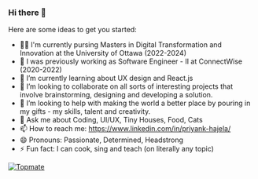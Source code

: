 ### Hi there 👋

<!--
**psonH/psonH** is a ✨ _special_ ✨ repository because its `README.md` (this file) appears on your GitHub profile. -->

Here are some ideas to get you started:

- 👨‍🎓 I'm currently pursing Masters in Digital Transformation and Innovation at the University of Ottawa (2022-2024)
- 🔭 I was previously working as Software Engineer - II at ConnectWise (2020-2022)
- 🌱 I’m currently learning about UX design and React.js
- 👯 I’m looking to collaborate on all sorts of interesting projects that involve brainstorming, designing and developing a solution.
- 🤔 I’m looking to help with making the world a better place by pouring in my gifts - my skills, talent and creativity.
- 💬 Ask me about Coding, UI/UX, Tiny Houses, Food, Cats
- 📫 How to reach me: https://www.linkedin.com/in/priyank-hajela/
- 😄 Pronouns: Passionate, Determined, Headstrong
- ⚡ Fun fact: I can cook, sing and teach (on literally any topic)


[![Topmate](https://topmate-readme-badge.onrender.com/priyank_hajela?style=flat)](https://topmate.io/priyank_hajela)
